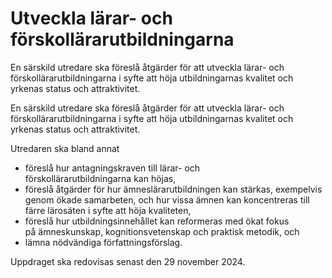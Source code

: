 # Utveckla lärar- och förskollärarutbildningarna

En särskild utredare ska föreslå åtgärder för att utveckla lärar- och förskollärarutbildningarna i syfte att höja utbildningarnas kvalitet och yrkenas status och attraktivitet.

En särskild utredare ska föreslå åtgärder för att utveckla lärar- och förskollärarutbildningarna i syfte att höja utbildningarnas kvalitet och yrkenas status och attraktivitet.

Utredaren ska bland annat

* föreslå hur antagningskraven till lärar- och förskollärarutbildningarna kan höjas,
* föreslå åtgärder för hur ämneslärarutbildningen kan stärkas, exempelvis genom ökade samarbeten, och hur vissa ämnen kan koncentreras till färre lärosäten i syfte att höja kvaliteten,
* föreslå hur utbildningsinnehållet kan reformeras med ökat fokus på ämneskunskap, kognitionsvetenskap och praktisk metodik, och
* lämna nödvändiga författningsförslag.

Uppdraget ska redovisas senast den 29 november 2024.

